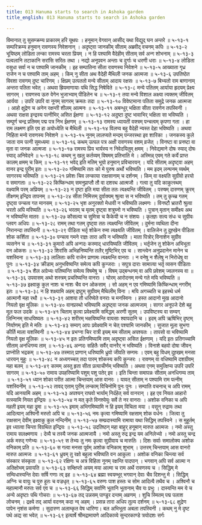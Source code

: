 ```yaml
---
title: 013 Hanuma starts to search in Ashoka garden
title_english: 013 Hanuma starts to search in Ashoka garden

---
```

<div class="audioEmbed"  caption="श्रीराम-हरिसीताराममूर्ति-घनपाठिभ्यां वचनम्" src="https://archive.org/download/Ramayana-recitation-Sriram-harisItArAmamUrti-Ghanapaati-v2/Kanda_5/Kanda_5_SK-013-Hanuma_starts_to_search_in_Ashoka_garden.mp3"></div>
विमानात् तु सुसम्क्रम्य प्राकारम् हरि यूथपः ।  
हनूमान् वेगवान् आसीद् यथा विद्युद् घन अन्तरे ॥ ५-१३-१  
सम्परिक्रम्य हनुमान् रावणस्य निवेशनान् ।  
अदृष्ट्वा जानकीम् सीताम् अब्रवीद् वचनम् कपिः ॥ ५-१३-२  
भूयिष्ठम् लोडिता लन्का रामस्य चरता प्रियम् ।  
न हि पश्यामि वैदेहीम् सीताम् सर्व अन्ग शोभनाम् ॥ ५-१३-३  
पल्वलानि तटाकानि सरांसि सरितः तथा ।  
नद्यो अनूपवन अन्ताः च दुर्गाः च धरणी धराः ॥ ५-१३-४  
लोडिता वसुधा सर्वा न च पश्यामि जानकीम् ।  
इह सम्पातिना सीता रावणस्य निवेशने ॥ ५-१३-५  
आख्याता गृध्र राजेन न च पश्यामि ताम् अहम् ।  
किम् नु सीता अथ वैदेही मैथिली जनक आत्मजा ॥ ५-१३-६  
उपतिष्ठेत विवशा रावणम् दुष्ट चारिणम् ।  
क्षिप्रम् उत्पततो मन्ये सीताम् आदाय रक्षसः ॥ ५-१३-७  
बिभ्यतो राम बाणानाम् अन्तरा पतिता भवेत् ।  
अथवा ह्रियमाणायाः पथि सिद्ध निषेविते ॥ ५-१३-८  
मन्ये पतितम् आर्याया हृदयम् प्रेक्ष्य सागरम् ।  
रावणस्य ऊरु वेगेन भुजाभ्याम् पीडितेन च ॥ ५-१३-९  
तया मन्ये विशाल अक्ष्या त्यक्तम् जीवितम् आर्यया ।  
उपरि उपरि वा नूनम् सागरम् क्रमतः तदा ॥ ५-१३-१०  
विवेष्टमाना पतिता समुद्रे जनक आत्मजा ।  
आहो क्षुद्रेण च अनेन रक्षन्ती शीलम् आत्मनः ॥ ५-१३-११  
अबन्धुर् भक्षिता सीता रावणेन तपस्विनी ।  
अथवा राक्षस इन्द्रस्य पत्नीभिर् असित ईक्षणा ॥ ५-१३-१२  
अदुष्टा दुष्ट भावाभिर् भक्षिता सा भविष्यति ।  
सम्पूर्ण चन्द्र प्रतिमम् पद्म पत्र निभ ईक्षणम् ॥ ५-१३-१३  
रामस्य ध्यायती वक्त्रम् पन्चत्वम् कृपणा गता ।  
हा राम लक्ष्मण इति एव हा अयोध्येति च मैथिली ॥ ५-१३-१४  
विलप्य बहु वैदेही न्यस्त देहा भविष्यति ।  
अथवा निहिता मन्ये रावणस्य निवेशने ॥ ५-१३-१५  
नूनम् लालप्यते मन्दम् पन्जरस्था इव शारिका ।  
जनकस्य कुले जाता राम पत्नी सुमध्यमा ॥ ५-१३-१६  
कथम् उत्पल पत्र अक्षी रावणस्य वशम् व्रजेत् ।  
विनष्टा वा प्रनष्टा वा मृता वा जनक आत्मजा ॥ ५-१३-१७  
रामस्य प्रिय भार्यस्य न निवेदयितुम् क्षमम् ।  
निवेद्यमाने दोषः स्याद् दोषः स्याद् अनिवेदने ॥ ५-१३-१८  
कथम् नु खलु कर्तव्यम् विषमम् प्रतिभाति मे ।  
अस्मिन्न् एवम् गते कर्ये प्राप्त कालम् क्षमम् च किम् ॥ ५-१३-१९  
भवेद् इति मतिम् भूयो हनुमान् प्रविचारयन् ।  
यदि सीताम् अदृष्ट्वा अहम् वानर इन्द्र पुरीम् इतः ॥ ५-१३-२०  
गमिष्यामि ततः को मे पुरुष अर्थो भविष्यति ।  
मम इदम् लन्घनम् व्यर्थम् सागरस्य भविष्यति ॥ ५-१३-२१  
प्रवेशः चिव लन्काया राक्षसानाम् च दर्शनम् ।  
किम् वा वक्ष्यति सुग्रीवो हरयो व समागताः ॥ ५-१३-२२  
किष्किन्धाम् समनुप्राप्तौ तौ वा दशरथ आत्मजौ ।  
गत्वा तु यदि काकुत्स्थम् वक्ष्यामि परम् अप्रियम् ॥ ५-१३-२३  
न दृष्टा इति मया सीता ततः त्यक्ष्यन्ति जीवितम् ।  
परुषम् दारुणम् क्रूरम् तीक्ष्णम् इन्द्रिय तापनम् ॥ ५-१३-२४  
सीता निमित्तम् दुर्वाक्यम् श्रुत्वा स न भविष्यति ।  
तम् तु कृच्च्र गतम् दृष्ट्वा पन्चत्व गत मानसम् ॥ ५-१३-२५  
भृश अनुरक्तो मेधावी न भविष्यति लक्ष्मणः ।  
विनष्टौ भ्रातरौ श्रुत्वा भरतो अपि मरिष्यति ॥ ५-१३-२६  
भरतम् च मृतम् दृष्ट्वा शत्रुघ्नो न भविष्यति ।  
पुत्रान् मृतान् समीक्ष्य अथ न भविष्यन्ति मातरः ॥ ५-१३-२७  
कौसल्या च सुमित्रा च कैकेयी च न संशयः ।  
कृतज्ञः सत्य संधः च सुग्रीवः प्लवग अधिपः ॥ ५-१३-२८  
रामम् तथा गतम् दृष्ट्वा ततः त्यक्ष्यन्ति जीवितम् ।  
दुर्मना व्यथिता दीना निरानन्दा तपस्विनी ॥ ५-१३-२९  
पीडिता भर्तृ शोकेन रुमा त्यक्ष्यति जीवितम् ।  
वालिजेन तु दुह्खेन पीडिता शोक कर्शिता ॥ ५-१३-३०  
पन्चत्व गमने राज्ञः तारा अपि न भविष्यति ।  
माता पित्रोर् विनाशेन सुग्रीव व्यसनेन च ॥ ५-१३-३१  
कुमारो अपि अन्गदः कस्माद् धारयिष्यति जीवितम् ।  
भर्तृजेन तु शोकेन अभिभूता वन ओकसः ॥ ५-१३-३२  
शिरांसि अभिहनिष्यन्ति तलैर् मुष्टिभिर् एव च ।  
सान्त्वेन अनुप्रदानेन मानेन च यशस्विना ॥ ५-१३-३३  
लालिताः कपि राजेन प्राणामः त्यक्ष्यन्ति वानराः ।  
न वनेषु न शैलेषु न निरोधेषु वा पुनः ॥ ५-१३-३४  
क्रीडाम् अनुभविष्यन्ति समेत्य कपि कुन्जराः ।  
सपुत्र दाराः सामात्या भर्तृ व्यसन पीडिताः ॥ ५-१३-३५  
शैल अग्रेभ्यः पतिष्यन्ति समेत्य विषमेषु च ।  
विषम् उद्बन्धनम् वा अपि प्रवेशम् ज्वलनस्य वा ॥ ५-१३-३६  
उपवासम् अथो शस्त्रम् प्रचरिष्यन्ति वानराः ।  
घोरम् आरोदनम् मन्ये गते मयि भविष्यति ॥ ५-१३-३७  
इक्ष्वाकु कुल नाशः च नाशः चैव वन ओकसाम् ।  
सो अहम् न एव गमिष्यामि किष्किन्धाम् नगरीम् इतः ॥ ५-१३-३८  
न हि शक्ष्यामि अहम् द्रष्टुम् सुग्रीवम् मैथिलीम् विना ।  
मयि अगच्चति च इहस्थे धर्म आत्मानौ महा रथौ ॥ ५-१३-३९  
आशया तौ धरिष्येते वनराः च मनस्विनः ।  
हस्त आदानो मुख आदानो नियतो वृक्ष मूलिकः ॥ ५-१३-४०  
वानप्रस्थो भविष्यामि अदृष्ट्वा जनक आत्मजाम् ।  
सागर अनूपजे देशे बहु मूल फल उदके ॥ ५-१३-४१  
चिताम् कृत्वा प्रवेक्ष्यामि समिद्धम् अरणी सुतम् ।  
उपविष्टस्य वा सम्यग् लिन्गिनम् साधयिष्यतः ॥ ५-१३-४२  
शरीरम् भक्षयिष्यन्ति वायसाः श्वापदानि च ।  
इदम् अपि ऋषिभिर् दृष्टम् निर्याणम् इति मे मतिः ॥ ५-१३-४३  
सम्यग् आपः प्रवेक्ष्यामि न चेत् पश्यामि जानकीम् ।  
सुजात मूला सुभगा कीर्ति माला यशस्विनी ॥ ५-१३-४४  
प्रभग्ना चिर रात्री इयम् मम सीताम् अपश्यतः ।  
तापसो वा भविष्यामि नियतो वृक्ष मूलिकः ॥ ५-१३-४५  
न इतः प्रतिगमिष्यामि ताम् अदृष्ट्वा असित ईक्षणाम् ।  
यदि इतः प्रतिगच्चामि सीताम् अनधिगम्य ताम् ॥ ५-१३-४६  
अन्गदः सहितैः सर्वैर् वानरैर् न भविष्यति ।  
विनाशे बहवो दोषा जीवन् प्राप्नोति भद्रकम् ॥ ५-१३-४७  
तस्मात् प्राणान् धरिष्यामि ध्रुवो जीवति सम्गमः ।  
एवम् बहु विधम् दुह्खम् मनसा धारयन् मुहुः ॥ ५-१३-४८  
न अध्यगच्चत् तदा पारम् शोकस्य कपि कुन्जरः ।  
रावणम् वा वधिष्यामि दशग्रीवम् महा बलम् ॥ ५-१३-४९  
कामम् अस्तु हृता सीता प्रत्याचीर्णम् भविष्यति ।  
अथवा एनम् समुत्क्षिप्य उपरि उपरि सागरम् ॥ ५-१३-५०  
रामाय उपहरिष्यामि पशुम् पशु पतेर् इव ।  
इति चिन्ता समापन्नः सीताम् अनधिगम्य ताम् ॥ ५-१३-५१  
ध्यान शोका परीत आत्मा चिन्तयाम् आस वानरः ।  
यावत् सीताम् न पश्यामि राम पत्नीम् यशस्विनीम् ॥ ५-१३-५२  
तावद् एताम् पुरीम् लन्काम् विचिनोमि पुनः पुनः ।  
सम्पाति वचनाच् च अपि रामम् यदि आनयामि अहम् ॥ ५-१३-५३  
अपश्यन् राघवो भार्याम् निर्दहेत् सर्व वानरान् ।  
इह एव नियत आहारो वत्स्यामि नियत इन्द्रियः ॥ ५-१३-५४  
न मत् कृते विनश्येयुः सर्वे ते नर वानराः ।  
अशोक वनिका च अपि महती इयम् महा द्रुमा ॥ ५-१३-५५  
इमाम् अभिगमिष्यामि न हि इयम् विचिता मया ।  
वसून् रुद्रामः तथा आदित्यान् अश्विनौ मरुतो अपि च ॥ ५-१३-५६  
नमः कृत्वा गमिष्यामि रक्षसाम् शोक वर्धनः ।  
जित्वा तु राक्षसान् देवीम् इक्ष्वाकु कुल नन्दिनीम् ॥ ५-१३-५७  
सम्प्रदास्यामि रामाया यथा सिद्धिम् तपस्विने ।  
स मुहूर्तम् इव ध्यात्वा चिन्ता विग्रथित इन्द्रियः ॥ ५-१३-५८  
उदतिष्ठन् महा बाहुर् हनूमान् मारुत आत्मजः ।  
नमो अस्तु रामाय सलक्ष्मणाय ।  
देव्यै च तस्यै जनक आत्मजायै ।  
नमो अस्तु रुद्र इन्द्र यम अनिलेभ्यो ।  
नमो अस्तु चन्द्र अर्क मरुद् गणेभ्यः ॥ ५-१३-५९  
स तेभ्यः तु नमः कृत्वा सुग्रीवाय च मारुतिः ।  
दिशः सर्वाः समालोक्य अशोक वनिकाम् प्रति ॥ ५-१३-६०  
स गत्वा मनसा पूर्वम् अशोक वनिकाम् शुभाम् ।  
उत्तरम् चिन्तयाम् आस वानरो मारुत आत्मजः ॥ ५-१३-६१  
ध्रुवम् तु रक्षो बहुला भविष्यति वन आकुला ।  
अशोक वनिका चिन्त्या सर्व संस्कार संस्कृता ॥ ५-१३-६२  
रक्षिणः च अत्र विहिता नूनम् रक्षन्ति पादपान् ।  
भगवान् अपि सर्व आत्मा न अतिक्षोभम् प्रवायति ॥ ५-१३-६३  
सम्क्षिप्तो अयम् मया आत्मा च राम अर्थे रावणस्य च ।  
सिद्धिम् मे सम्विधास्यन्ति देवाः सर्षि गणाः त्व् इह ॥ ५-१३-६४  
ब्रह्मा स्वयम्भूर् भगवान् देवाः चैव दिशन्तु मे ।  
सिद्धिम् अग्निः च वायुः च पुरु हूतः च वज्रधृत् ॥ ५-१३-६५  
वरुणः पाश हस्तः च सोम आदित्यै तथैव च ।  
अश्विनौ च महात्मानौ मरुतः सर्व एव च ॥ ५-१३-६६  
सिद्धिम् सर्वाणि भूतानि भूतानाम् चैव यः प्रभुः ।  
दास्यन्ति मम ये च अन्ये अदृष्टाः पथि गोचराः ॥ ५-१३-६७  
तद् उन्नसम् पाण्डुर दन्तम् अव्रणम् ।  
शुचि स्मितम् पद्म पलाश लोचनम् ।  
द्रक्ष्ये तद् आर्या वदनम् कदा न्व् अहम् ।  
प्रसन्न तारा अधिप तुल्य दर्शनम् ॥ ५-१३-६८  
क्षुद्रेण पापेन नृशंस कर्मणा ।  
सुदारुण अलाम्कृत वेष धारिणा।  
बल अभिभूता अबला तपस्विनी ।  
कथम् नु मे दृष्ट पथे अद्य सा भवेत् ॥ ५-१३-६९  
इत्यार्षे श्रीमद्रामायणे आदिकाव्ये सुन्दरकाण्डे त्रयोदशः सर्गः